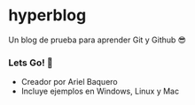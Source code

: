 # hyperblog 
Un blog de prueba para aprender Git y Github 😎

### **Lets Go! 👾**
* Creador por Ariel Baquero
* Incluye ejemplos en Windows, Linux y Mac